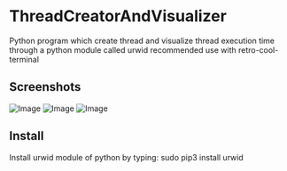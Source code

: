 # ThreadCreatorAndVisualizer
Python program which create thread and visualize thread execution time through a python module called urwid
recommended use with retro-cool-terminal
## Screenshots
![Image](<https://i.imgur.com/TNumkDn.png>)
![Image](<https://i.imgur.com/hfjWOM4.png>)
![Image](<https://i.imgur.com/GYRDPzJ.jpg>)

## Install

Install urwid module of python by typing:
  sudo pip3 install urwid
